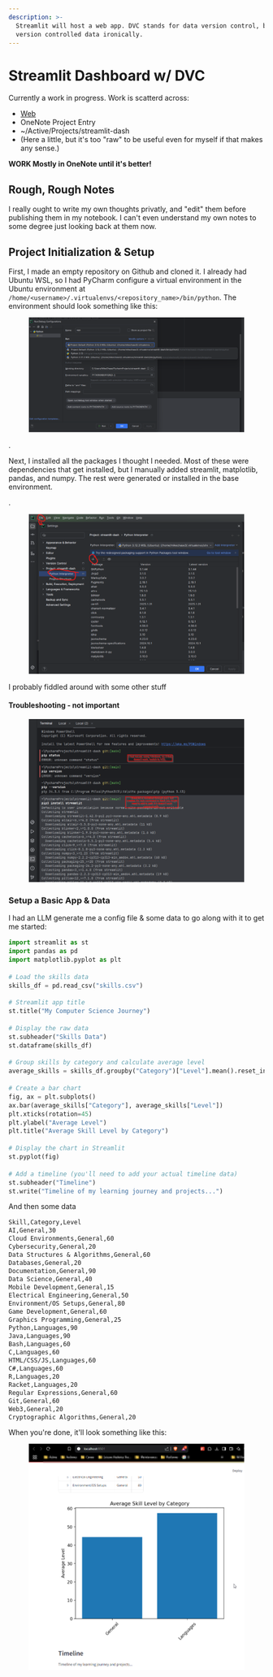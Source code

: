 ```yaml
---
description: >-
  Streamlit will host a web app. DVC stands for data version control, but isn't
  version controlled data ironically.
---
```


# Streamlit Dashboard w/ DVC

Currently a work in progress. Work is scatterd across:

* [Web](https://mikechase.streamlit.app)
* OneNote Project Entry
* \~/Active/Projects/streamlit-dash
* (Here a little, but it's too "raw" to be useful even for myself if that makes any sense.)

**WORK Mostly in OneNote until it's better!**

## Rough, Rough Notes

I really ought to write my own thoughts privatly, and "edit" them before publishing them in my notebook. I can't even understand my own notes to some degree just looking back at them now.

## Project Initialization & Setup

First, I made an empty repository on Github and cloned it. I already had Ubuntu WSL, so I had PyCharm configure a virtual environment in the Ubuntu environment at `/home/<username>/.virtualenvs/<repository_name>/bin/python`. The environment should look something like this:

<figure><img src="../../../../../../.gitbook/assets/image (1) (1) (1).png" alt=""><figcaption></figcaption></figure>

.

Next, I installed all the packages I thought I needed. Most of these were dependencies that get installed, but I manually added streamlit, matplotlib, pandas, and numpy. The rest were generated or installed in the base environment.

.

<figure><img src="../../../../../../.gitbook/assets/image (1) (1) (1) (1).png" alt=""><figcaption></figcaption></figure>

I probably fiddled around with some other stuff

#### Troubleshooting - not important

<figure><img src="../../../../../../.gitbook/assets/image (2) (1).png" alt=""><figcaption></figcaption></figure>

### Setup a Basic App & Data

I had an LLM generate me a config file & some data to go along with it to get me started:

```python
import streamlit as st
import pandas as pd
import matplotlib.pyplot as plt

# Load the skills data
skills_df = pd.read_csv("skills.csv")

# Streamlit app title
st.title("My Computer Science Journey")

# Display the raw data
st.subheader("Skills Data")
st.dataframe(skills_df)

# Group skills by category and calculate average level
average_skills = skills_df.groupby("Category")["Level"].mean().reset_index()

# Create a bar chart
fig, ax = plt.subplots()
ax.bar(average_skills["Category"], average_skills["Level"])
plt.xticks(rotation=45)
plt.ylabel("Average Level")
plt.title("Average Skill Level by Category")

# Display the chart in Streamlit
st.pyplot(fig)

# Add a timeline (you'll need to add your actual timeline data)
st.subheader("Timeline")
st.write("Timeline of my learning journey and projects...")
```

And then some data

```
Skill,Category,Level
AI,General,30
Cloud Environments,General,60
Cybersecurity,General,20
Data Structures & Algorithms,General,60
Databases,General,20
Documentation,General,90
Data Science,General,40
Mobile Development,General,15
Electrical Engineering,General,50
Environment/OS Setups,General,80
Game Development,General,60
Graphics Programming,General,25
Python,Languages,90
Java,Languages,90
Bash,Languages,60
C,Languages,60
HTML/CSS/JS,Languages,60
C#,Languages,60
R,Languages,20
Racket,Languages,20
Regular Expressions,General,60
Git,General,60
Web3,General,20
Cryptographic Algorithms,General,20
```

When you're done, it'll look something like this:

<figure><img src="../../../../../../.gitbook/assets/image (765).png" alt=""><figcaption></figcaption></figure>
